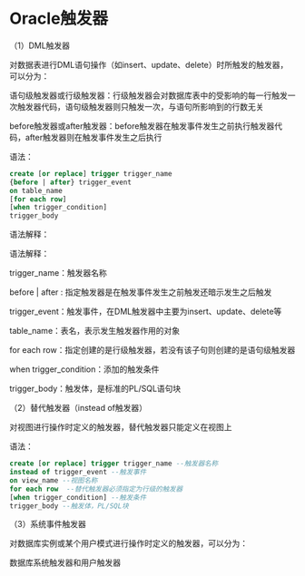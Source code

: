 # Oracle触发器

（1）DML触发器

对数据表进行DML语句操作（如insert、update、delete）时所触发的触发器，可以分为：

语句级触发器或行级触发器：行级触发器会对数据库表中的受影响的每一行触发一次触发器代码，语句级触发器则只触发一次，与语句所影响到的行数无关

before触发器或after触发器：before触发器在触发事件发生之前执行触发器代码，after触发器则在触发事件发生之后执行

语法：

```sql
create [or replace] trigger trigger_name
{before | after} trigger_event
on table_name
[for each row]
[when trigger_condition]
trigger_body
```

语法解释：

语法解释：

trigger_name：触发器名称

before | after : 指定触发器是在触发事件发生之前触发还暗示发生之后触发

trigger_event：触发事件，在DML触发器中主要为insert、update、delete等

table_name：表名，表示发生触发器作用的对象

for each row：指定创建的是行级触发器，若没有该子句则创建的是语句级触发器

when trigger_condition：添加的触发条件

trigger_body：触发体，是标准的PL/SQL语句块



（2）替代触发器（instead of触发器）

对视图进行操作时定义的触发器，替代触发器只能定义在视图上

语法：

```sql
create [or replace] trigger trigger_name --触发器名称
instead of trigger_event --触发事件
on view_name --视图名称
for each row  --替代触发器必须指定为行级的触发器
[when trigger_condition] --触发条件
trigger_body --触发体，PL/SQL块
```

（3）系统事件触发器

对数据库实例或某个用户模式进行操作时定义的触发器，可以分为：

数据库系统触发器和用户触发器
